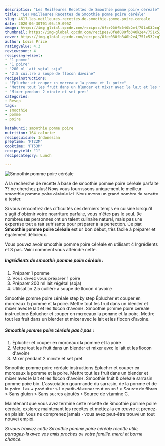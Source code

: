 ```yaml
---
description: "Les Meilleures Recettes de Smoothie pomme poire céréale"
title: "Les Meilleures Recettes de Smoothie pomme poire céréale"
slug: 4617-les-meilleures-recettes-de-smoothie-pomme-poire-cereale
date: 2020-06-30T01:05:49.095Z
image: https://img-global.cpcdn.com/recipes/0fed080fb340b2e4/751x532cq70/smoothie-pomme-poire-cereale-photo-principale-de-la-recette.jpg
thumbnail: https://img-global.cpcdn.com/recipes/0fed080fb340b2e4/751x532cq70/smoothie-pomme-poire-cereale-photo-principale-de-la-recette.jpg
cover: https://img-global.cpcdn.com/recipes/0fed080fb340b2e4/751x532cq70/smoothie-pomme-poire-cereale-photo-principale-de-la-recette.jpg
author: Louis Price
ratingvalue: 4.3
reviewcount: 4
recipeingredient:
- "1 pomme"
- "1 poire"
- "200 ml lait vgtal soja"
- "2.5 cuillre a soupe de flocon davoine"
recipeinstructions:
- "Éplucher et couper en morceaux la pomme et la poire"
- "Mettre tout les fruit dans un blender et mixer avec le lait et les flocon d&#39;avoine"
- "Mixer pendant 2 minute et set pret"
categories:
- Resep
tags:
- smoothie
- pomme
- poire

katakunci: smoothie pomme poire 
nutrition: 164 calories
recipecuisine: Indonesian
preptime: "PT22M"
cooktime: "PT53M"
recipeyield: "1"
recipecategory: Lunch

---
```



![Smoothie pomme poire céréale](https://img-global.cpcdn.com/recipes/0fed080fb340b2e4/751x532cq70/smoothie-pomme-poire-cereale-photo-principale-de-la-recette.jpg)

A la recherche de recette à base de smoothie pomme poire céréale parfaite ?? ne cherchez plus! Nous vous fournissons uniquement le meilleur smoothie pomme poire céréale ici. Nous avons un grand nombre de recette à tester.

Si vous rencontrez des difficultés ces derniers temps en cuisine lorsqu'il s'agit d'obtenir votre nourriture parfaite, vous n'êtes pas le seul. De nombreuses personnes ont un talent culinaire naturel, mais pas une expertise tout à fait suffisante pour préparer à la perfection. Ce plat <strong> Smoothie pomme poire céréale </strong> est un bon début, très facile à préparer et également délicieux.

<!--inarticleads1-->

Vous pouvez avoir smoothie pomme poire céréale en utilisant 4 Ingrédients et 3 pas. Voici comment vous atteindre cette.

##### Ingrédients de smoothie pomme poire céréale :

1. Préparer 1 pomme
1. Vous devez vous préparer 1 poire
1. Préparer 200 ml lait végétal (soja)
1. Utilisation 2.5 cuillère a soupe de flocon d&#39;avoine


Smoothie pomme poire céréale step by step Éplucher et couper en morceaux la pomme et la poire. Mettre tout les fruit dans un blender et mixer avec le lait et les flocon d&#39;avoine. Smoothie pomme poire céréale instructions Éplucher et couper en morceaux la pomme et la poire. Mettre tout les fruit dans un blender et mixer avec le lait et les flocon d&#39;avoine. 

<!--inarticleads2-->

##### Smoothie pomme poire céréale pas à pas :

1. Éplucher et couper en morceaux la pomme et la poire
1. Mettre tout les fruit dans un blender et mixer avec le lait et les flocon d&#39;avoine
1. Mixer pendant 2 minute et set pret


Smoothie pomme poire céréale instructions Éplucher et couper en morceaux la pomme et la poire. Mettre tout les fruit dans un blender et mixer avec le lait et les flocon d&#39;avoine. Smoothie fruit &amp; céréale sarrasin pomme poire bio. L&#39;association gourmande du sarrasin, de la pomme et de la poire. Les + produits : &gt; Le petit-déjeuner tout en un ! &gt; Source de fibres &gt; Sans gluten &gt; Sans sucres ajoutés &gt; Source de vitamine C. 

<!--inarticleads1-->

<p>
Maintenant que vous avez terminé cette recette de Smoothie pomme poire céréale, explorez maintenant les recettes et mettez-la en œuvre et prenez-en plaisir. Vous ne comprenez jamais - vous avez peut-être trouvé un tout nouvel emploi.
</p>

<p>
<i>Si vous trouvez cette Smoothie pomme poire céréale recette utile, partagez-la avec vos amis proches ou votre famille, merci et bonne chance.</i>
</p>
